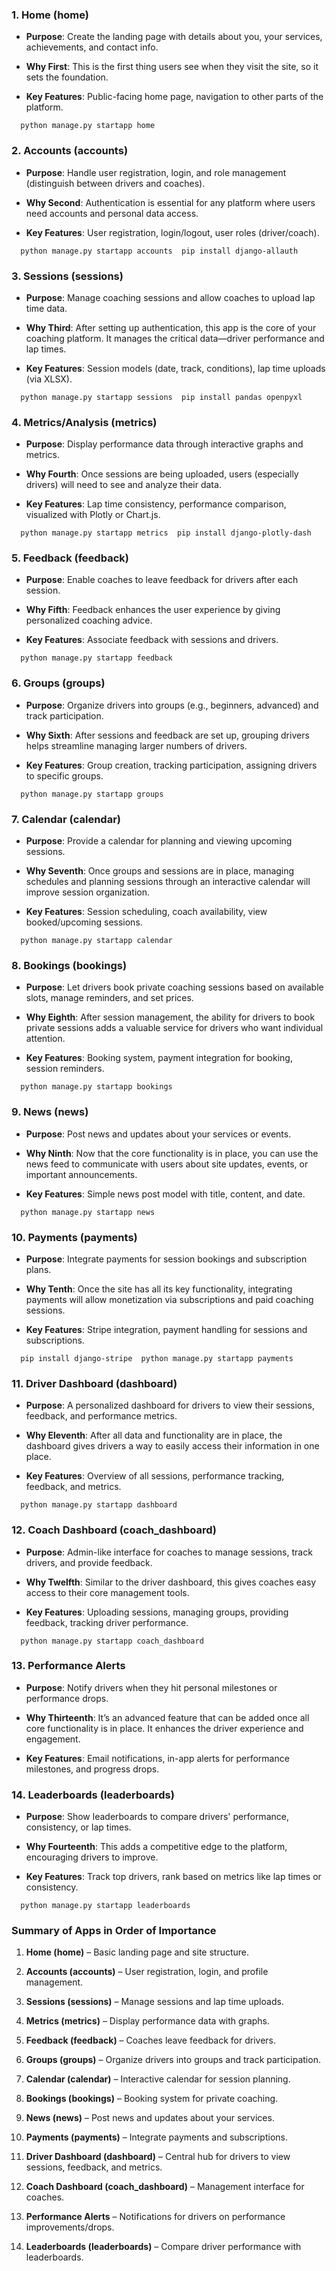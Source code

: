 ### 1\. **Home (home)**

*   **Purpose**: Create the landing page with details about you, your services, achievements, and contact info.
    
*   **Why First**: This is the first thing users see when they visit the site, so it sets the foundation.
    
*   **Key Features**: Public-facing home page, navigation to other parts of the platform.
    

`   python manage.py startapp home   `

### 2\. **Accounts (accounts)**

*   **Purpose**: Handle user registration, login, and role management (distinguish between drivers and coaches).
    
*   **Why Second**: Authentication is essential for any platform where users need accounts and personal data access.
    
*   **Key Features**: User registration, login/logout, user roles (driver/coach).
    

`   python manage.py startapp accounts  pip install django-allauth   `

### 3\. **Sessions (sessions)**

*   **Purpose**: Manage coaching sessions and allow coaches to upload lap time data.
    
*   **Why Third**: After setting up authentication, this app is the core of your coaching platform. It manages the critical data—driver performance and lap times.
    
*   **Key Features**: Session models (date, track, conditions), lap time uploads (via XLSX).
    

`   python manage.py startapp sessions  pip install pandas openpyxl   `

### 4\. **Metrics/Analysis (metrics)**

*   **Purpose**: Display performance data through interactive graphs and metrics.
    
*   **Why Fourth**: Once sessions are being uploaded, users (especially drivers) will need to see and analyze their data.
    
*   **Key Features**: Lap time consistency, performance comparison, visualized with Plotly or Chart.js.
    

`   python manage.py startapp metrics  pip install django-plotly-dash   `

### 5\. **Feedback (feedback)**

*   **Purpose**: Enable coaches to leave feedback for drivers after each session.
    
*   **Why Fifth**: Feedback enhances the user experience by giving personalized coaching advice.
    
*   **Key Features**: Associate feedback with sessions and drivers.
    

`   python manage.py startapp feedback   `

### 6\. **Groups (groups)**

*   **Purpose**: Organize drivers into groups (e.g., beginners, advanced) and track participation.
    
*   **Why Sixth**: After sessions and feedback are set up, grouping drivers helps streamline managing larger numbers of drivers.
    
*   **Key Features**: Group creation, tracking participation, assigning drivers to specific groups.
    

`   python manage.py startapp groups   `

### 7\. **Calendar (calendar)**

*   **Purpose**: Provide a calendar for planning and viewing upcoming sessions.
    
*   **Why Seventh**: Once groups and sessions are in place, managing schedules and planning sessions through an interactive calendar will improve session organization.
    
*   **Key Features**: Session scheduling, coach availability, view booked/upcoming sessions.
    

`   python manage.py startapp calendar   `

### 8\. **Bookings (bookings)**

*   **Purpose**: Let drivers book private coaching sessions based on available slots, manage reminders, and set prices.
    
*   **Why Eighth**: After session management, the ability for drivers to book private sessions adds a valuable service for drivers who want individual attention.
    
*   **Key Features**: Booking system, payment integration for booking, session reminders.
    

`   python manage.py startapp bookings   `

### 9\. **News (news)**

*   **Purpose**: Post news and updates about your services or events.
    
*   **Why Ninth**: Now that the core functionality is in place, you can use the news feed to communicate with users about site updates, events, or important announcements.
    
*   **Key Features**: Simple news post model with title, content, and date.
    

`   python manage.py startapp news   `

### 10\. **Payments (payments)**

*   **Purpose**: Integrate payments for session bookings and subscription plans.
    
*   **Why Tenth**: Once the site has all its key functionality, integrating payments will allow monetization via subscriptions and paid coaching sessions.
    
*   **Key Features**: Stripe integration, payment handling for sessions and subscriptions.
    
`   pip install django-stripe  python manage.py startapp payments   `

### 11\. **Driver Dashboard (dashboard)**

*   **Purpose**: A personalized dashboard for drivers to view their sessions, feedback, and performance metrics.
    
*   **Why Eleventh**: After all data and functionality are in place, the dashboard gives drivers a way to easily access their information in one place.
    
*   **Key Features**: Overview of all sessions, performance tracking, feedback, and metrics.
    

`   python manage.py startapp dashboard   `

### 12\. **Coach Dashboard (coach\_dashboard)**

*   **Purpose**: Admin-like interface for coaches to manage sessions, track drivers, and provide feedback.
    
*   **Why Twelfth**: Similar to the driver dashboard, this gives coaches easy access to their core management tools.
    
*   **Key Features**: Uploading sessions, managing groups, providing feedback, tracking driver performance.
    

`   python manage.py startapp coach_dashboard   `

### 13\. **Performance Alerts**

*   **Purpose**: Notify drivers when they hit personal milestones or performance drops.
    
*   **Why Thirteenth**: It’s an advanced feature that can be added once all core functionality is in place. It enhances the driver experience and engagement.
    
*   **Key Features**: Email notifications, in-app alerts for performance milestones, and progress drops.
    

### 14\. **Leaderboards (leaderboards)**

*   **Purpose**: Show leaderboards to compare drivers' performance, consistency, or lap times.
    
*   **Why Fourteenth**: This adds a competitive edge to the platform, encouraging drivers to improve.
    
*   **Key Features**: Track top drivers, rank based on metrics like lap times or consistency.
    

`   python manage.py startapp leaderboards   `

### Summary of Apps in Order of Importance

1.  **Home (home)** – Basic landing page and site structure.
    
2.  **Accounts (accounts)** – User registration, login, and profile management.
    
3.  **Sessions (sessions)** – Manage sessions and lap time uploads.
    
4.  **Metrics (metrics)** – Display performance data with graphs.
    
5.  **Feedback (feedback)** – Coaches leave feedback for drivers.
    
6.  **Groups (groups)** – Organize drivers into groups and track participation.
    
7.  **Calendar (calendar)** – Interactive calendar for session planning.
    
8.  **Bookings (bookings)** – Booking system for private coaching.
    
9.  **News (news)** – Post news and updates about your services.
    
10.  **Payments (payments)** – Integrate payments and subscriptions.
    
11.  **Driver Dashboard (dashboard)** – Central hub for drivers to view sessions, feedback, and metrics.
    
12.  **Coach Dashboard (coach\_dashboard)** – Management interface for coaches.
    
13.  **Performance Alerts** – Notifications for drivers on performance improvements/drops.
    
14.  **Leaderboards (leaderboards)** – Compare driver performance with leaderboards.